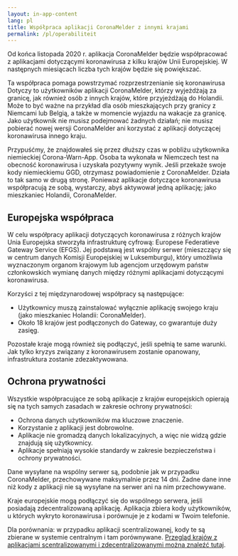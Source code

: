 ```yaml
---
layout: in-app-content
lang: pl
title: Współpraca aplikacji CoronaMelder z innymi krajami
permalink: /pl/operabiliteit
---
```

Od końca listopada 2020 r. aplikacja CoronaMelder będzie współpracować z aplikacjami dotyczącymi koronawirusa z kilku krajów Unii Europejskiej. W następnych miesiącach liczba tych krajów będzie się powiększać.

Ta współpraca pomaga powstrzymać rozprzestrzenianie się koronawirusa Dotyczy to użytkowników aplikacji CoronaMelder, którzy wyjeżdżają za granicę, jak również osób z innych krajów, które przyjeżdżają do Holandii. Może to być ważne na przykład dla osób mieszkających przy granicy z Niemcami lub Belgią, a także w momencie wyjazdu na wakacje za granicę. Jako użytkownik nie musisz podejmować żadnych działań; nie musisz pobierać nowej wersji CoronaMelder ani korzystać z aplikacji dotyczącej koronawirusa innego kraju. 

Przypuśćmy, że znajdowałeś się przez dłuższy czas w pobliżu użytkownika niemieckiej Corona-Warn-App. Osoba ta wykonała w Niemczech test na obecność koronawirusa  i uzyskała pozytywny wynik. Jeśli przekaże swoje kody niemieckiemu GGD, otrzymasz powiadomienie z CoronaMelder. Działa to tak samo w drugą stronę. Ponieważ aplikacje dotyczące koronawirusa współpracują ze sobą, wystarczy, abyś aktywował jedną aplikację; jako mieszkaniec Holandii, CoronaMelder.

## Europejska współpraca

W celu współpracy aplikacji dotyczących koronawirusa z różnych krajów Unia Europejska stworzyła infrastrukturę cyfrową: Europese Federatieve Gateway Service (EFGS). Jej podstawą jest wspólny serwer (mieszczący się w centrum danych Komisji Europejskiej w Luksemburgu), który umożliwia wyznaczonym organom krajowym lub agencjom urzędowym państw członkowskich wymianę danych między różnymi aplikacjami dotyczącymi koronawirusa.

Korzyści z tej międzynarodowej współpracy są następujące:
- Użytkownicy muszą zainstalować wyłącznie aplikację swojego kraju (jako mieszkaniec Holandii: CoronaMelder).
- Około 18 krajów jest podłączonych do Gateway, co gwarantuje duży zasięg.

Pozostałe kraje mogą również się podłączyć, jeśli spełnią te same warunki. Jak tylko kryzys związany z koronawirusem zostanie opanowany, infrastruktura zostanie zdezaktywowana. 

## Ochrona prywatności

Wszystkie współpracujące ze sobą aplikacje z krajów europejskich opierają się na tych samych zasadach w zakresie ochrony prywatności: 
- Ochrona danych użytkowników ma kluczowe znaczenie.
- Korzystanie z aplikacji jest dobrowolne.
- Aplikacje nie gromadzą danych lokalizacyjnych, a więc nie widzą gdzie znajdują się użytkownicy.
- Aplikacje spełniają wysokie standardy w zakresie bezpieczeństwa i ochrony prywatności.

Dane wysyłane na wspólny serwer są, podobnie jak w przypadku CoronaMelder, przechowywane maksymalnie przez 14 dni. Żadne dane inne niż kody z aplikacji nie są wysyłane na serwer ani na nim przechowywane. 

Kraje europejskie mogą podłączyć się do wspólnego serwera, jeśli posiadają zdecentralizowaną aplikację. Aplikacja zbiera kody użytkowników, u których wykryto koronawirusa i porównuje je z kodami w Twoim telefonie.

Dla porównania: w przypadku aplikacji scentralizowanej, kody te są zbierane w systemie centralnym i tam porównywane. [Przegląd krajów z aplikacjami scentralizowanymi i zdecentralizowanymi można znaleźć tutaj](https://ec.europa.eu/info/live-work-travel-eu/health/coronavirus-response/travel-during-coronavirus-pandemic/how-tracing-and-warning-apps-can-help-during-pandemic_en). 
